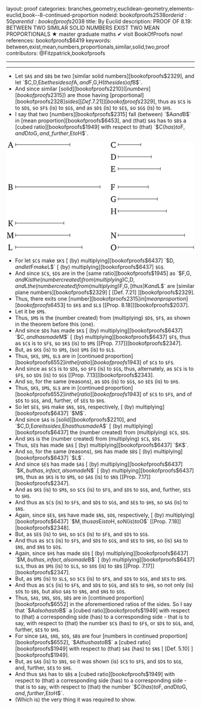 layout: proof
categories: branches,geometry,euclidean-geometry,elements-euclid,book--8-continued-proportion
nodeid: bookofproofs$2538
orderid: 50
parentid: bookofproofs$2038
title: By Euclid
description: PROOF OF 8.19: BETWEEN TWO SIMILAR SOLID NUMBERS EXIST TWO MEAN PROPORTIONALS &#9733; master graduate maths &#10004; visit BookOfProofs now!
references: bookofproofs$6419
keywords: between,exist,mean,numbers,proportionals,similar,solid,two,proof
contributors: @Fitzpatrick,bookofproofs


---


---



* Let `$A$` and `$B$` be two [similar solid numbers][bookofproofs$2329], and let `$C$`, `$D$`, `$E$` be the sides of `$A$`, and `$F$`, `$G$`, `$H$` (the sides) of `$B$`.
* And since similar [solid][bookofproofs$2210] ([numbers][bookofproofs$2315]) are those having [proportional][bookofproofs$2328] sides [ [Def. 7.21] ][bookofproofs$2329], thus as `$C$` is to `$D$`, so `$F$` (is) to `$G$`, and as `$D$` (is) to `$E$`, so `$G$` (is) to `$H$`.
* I say that two [numbers][bookofproofs$2315] fall (between) `$A$` and `$B$` in [mean proportion][bookofproofs$6453], and (that) `$A$` has to `$B$` a [cubed ratio][bookofproofs$1949] with respect to (that) `$C$` (has) to `$F$`, and `$D$` to `$G$`, and, further, `$E$` to `$H$`.

![fig19e](https://github.com/bookofproofs/bookofproofs.github.io/blob/main/_sources/_assets/images/euclid/Book08/fig19e.png?raw=true)

* For let `$C$` make `$K$` [ (by) multiplying][bookofproofs$6437] `$D$`, and let `$F$` make `$L$` [ (by) multiplying][bookofproofs$6437] `$G$`.
* And since `$C$`, `$D$` are in the [same ratio][bookofproofs$1945] as `$F$`, `$G$`, and `$K$` is the (number created) from (multiplying) `$C$`, `$D$`, and `$L$` the (number created) from (multiplying) `$F$`, `$G$`, [thus] `$K$` and `$L$` are [similar plane numbers][bookofproofs$2329] [ [Def. 7.21] ][bookofproofs$2329].
* Thus, there exits one [number][bookofproofs$2315] in [mean proportion][bookofproofs$6453] to `$K$` and `$L$` [[Prop. 8.18]][bookofproofs$2037].
* Let it be `$M$`.
* Thus, `$M$` is the (number created) from (multiplying) `$D$`, `$F$`, as shown in the theorem before this (one).
* And since `$D$` has made `$K$` [ (by) multiplying][bookofproofs$6437] `$C$`, and has made `$M$` [ (by) multiplying][bookofproofs$6437] `$F$`, thus as `$C$` is to `$F$`, so `$K$` (is) to `$M$` [[Prop. 7.17]][bookofproofs$2347].
* But, as `$K$` (is) to `$M$`, (so) `$M$` (is) to `$L$`.
* Thus, `$K$`, `$M$`, `$L$` are in [continued proportion][bookofproofs$6552] in the [ratio][bookofproofs$1943] of `$C$` to `$F$`.
* And since as `$C$` is to `$D$`, so `$F$` (is) to `$G$`, thus, alternately, as `$C$` is to `$F$`, so `$D$` (is) to `$G$` [[Prop. 7.13]][bookofproofs$2343].
* And so, for the same (reasons), as `$D$` (is) to `$G$`, so `$E$` (is) to `$H$`.
* Thus, `$K$`, `$M$`, `$L$` are in [continued proportion][bookofproofs$6552] in the [ratio][bookofproofs$1943] of `$C$` to `$F$`, and of `$D$` to `$G$`, and, further, of `$E$` to `$H$`.
* So let `$E$`, `$H$` make `$N$`, `$O$`, respectively, [ (by) multiplying][bookofproofs$6437] `$M$`.
* And since `$A$` is [solid][bookofproofs$2210], and `$C$`, `$D$`, `$E$` are its sides, `$E$` has thus made `$A$` [ (by) multiplying][bookofproofs$6437] the (number created) from (multiplying) `$C$`, `$D$`.
* And `$K$` is the (number created) from (multiplying) `$C$`, `$D$`.
* Thus, `$E$` has made `$A$` [ (by) multiplying][bookofproofs$6437] `$K$`.
* And so, for the same (reasons), `$H$` has made `$B$` [ (by) multiplying][bookofproofs$6437] `$L$`.
* And since `$E$` has made `$A$` [ (by) multiplying][bookofproofs$6437] `$K$`, but has, in fact, also made `$N$` [ (by) multiplying][bookofproofs$6437] `$M$`, thus as `$K$` is to `$M$`, so `$A$` (is) to `$N$` [[Prop. 7.17]][bookofproofs$2347].
* And as `$K$` (is) to `$M$`, so `$C$` (is) to `$F$`, and `$D$` to `$G$`, and, further, `$E$` to `$H$`.
* And thus as `$C$` (is) to `$F$`, and `$D$` to `$G$`, and `$E$` to `$H$`, so `$A$` (is) to `$N$`.
* Again, since `$E$`, `$H$` have made `$N$`, `$O$`, respectively, [ (by) multiplying][bookofproofs$6437] `$M$`, thus as `$E$` is to `$H$`, so `$N$` (is) to `$O$` [[Prop. 7.18]][bookofproofs$2348].
* But, as `$E$` (is) to `$H$`, so `$C$` (is) to `$F$`, and `$D$` to `$G$`.
* And thus as `$C$` (is) to `$F$`, and `$D$` to `$G$`, and `$E$` to `$H$`, so (is) `$A$` to `$N$`, and `$N$` to `$O$`.
* Again, since `$H$` has made `$O$` [ (by) multiplying][bookofproofs$6437] `$M$`, but has, in fact, also made `$B$` [ (by) multiplying][bookofproofs$6437] `$L$`, thus as `$M$` (is) to `$L$`, so `$O$` (is) to `$B$` [[Prop. 7.17]][bookofproofs$2347].
* But, as `$M$` (is) to `$L$`, so `$C$` (is) to `$F$`, and `$D$` to `$G$`, and `$E$` to `$H$`.
* And thus as `$C$` (is) to `$F$`, and `$D$` to `$G$`, and `$E$` to `$H$`, so not only (is) `$O$` to `$B$`, but also `$A$` to `$N$`, and `$N$` to `$O$`.
* Thus,	 `$A$`, `$N$`, `$O$`, `$B$` are in [continued proportion][bookofproofs$6552] in the aforementioned ratios of the sides.
So I say that `$A$` also has to `$B$` a [cubed ratio][bookofproofs$1949] with respect to (that) a corresponding side (has) to a corresponding side - that is to say, with respect to (that) the number `$C$` (has) to `$F$`, or `$D$` to `$G$`, and, further, `$E$` to `$H$`.
* For since `$A$`, `$N$`, `$O$`, `$B$` are four [numbers in continued proportion][bookofproofs$6552], `$A$` thus has to `$B$`	a [cubed ratio][bookofproofs$1949] with respect to (that) `$A$` (has) to `$N$` [ [Def. 5.10] ][bookofproofs$1949].
* But, as `$A$` (is) to `$N$`, so it was shown (is) `$C$` to `$F$`, and `$D$` to `$G$`, and, further, `$E$` to `$H$`.
* And thus `$A$` has to `$B$` a [cubed ratio][bookofproofs$1949] with respect to (that) a corresponding side (has) to a corresponding side - that is to say, with respect to (that) the number `$C$` (has) to `$F$`, and `$D$` to `$G$`, and, further, `$E$` to `$H$`.
* (Which is) the very thing it was required to show.
